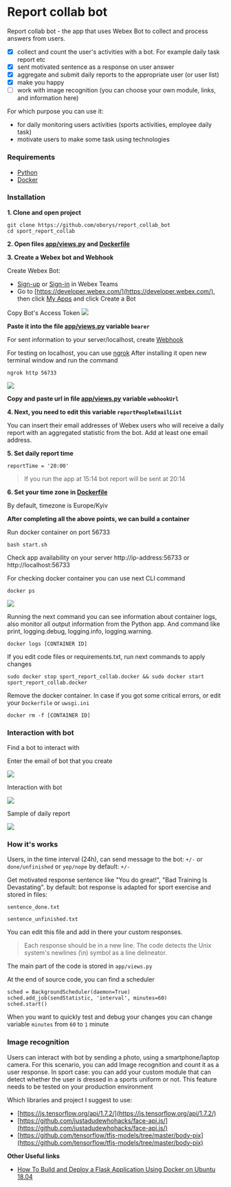 # Report collab bot

Report collab bot - the app that uses Webex Bot to collect and process answers from users.

- [x] collect and count the user's activities with a bot. For example daily task report etc
- [x] sent motivated sentence as a response on user answer
- [x] aggregate and submit daily reports to the appropriate user (or user list)
- [x] make you happy
- [ ] work with image recognition (you can choose your own module, links, and information here)

For which purpose you can use it:
- for daily monitoring users activities (sports activities, employee daily task)
- motivate users to make some task using technologies

### Requirements
- [Python](https://www.python.org/downloads/)
- [Docker](https://www.docker.com/get-started)

### Installation

**1. Clone and open project**

```
git clone https://github.com/oborys/report_collab_bot
cd sport_report_collab
```
**2. Open files [app/views.py](app/views.py) and [Dockerfile](Dockerfile)**

**3. Create a Webex bot and Webhook**

Create Webex Bot:
- [Sign-up](https://www.webex.com/pricing/free-trial.html) or [Sign-in](https://teams.webex.com/signin) in Webex Teams
- Go to [https://developer.webex.com/](https://developer.webex.com/), then click [My Apps](https://developer.webex.com/my-apps) and click Create a Bot

Copy Bot's Access Token
![](img/App_Bot_Token.png)

**Paste it into the file [app/views.py](app/views.py) variable `bearer`**


For sent information to your server/localhost, create [Webhook](https://developer.cisco.com/learning/tracks/devnet-express-cloud-collab-it-pro/creating-spark-bots-itp/collab-spark-botl-itp/step/4)

For testing on localhost, you can use [ngrok](https://ngrok.com/download)
After installing it open new terminal window and run the command
```
ngrok http 56733
```
![](img/ngrok.png)

**Сopy and paste url in file [app/views.py](app/views.py) variable `webhookUrl`**

**4. Next, you need to edit this variable `reportPeopleEmailList`** 

You can insert their email addresses of Webex users who will receive a daily report with an aggregated statistic from the bot.
Add at least one email address.

**5. Set daily report time**

`reportTime = '20:00'`

> If you run the app at 15:14 bot report will be sent at 20:14


**6. Set your time zone in [Dockerfile](Dockerfile)**

By default, timezone is Europe/Kyiv

**After completing all the above points, we can build a container**

Run docker container on port 56733
```
bash start.sh
```

Check app availability on your server http://ip-address:56733 or http://localhost:56733

For checking docker container you can use next CLI command

```
docker ps
```
![](img/docker_ps.png)

Running the next command you can see information about container logs, also monitor all output information from the Python app. And command like print, logging.debug, logging.info, logging.warning.   

```
docker logs [CONTAINER ID]
```
If you edit code files or requirements.txt, run next commands to apply changes
```
sudo docker stop sport_report_collab.docker && sudo docker start sport_report_collab.docker
```

Remove the docker container. In case if you got some critical errors, or edit your `Dockerfile` or `uwsgi.ini`
```
docker rm -f [CONTAINER ID]
```
### Interaction with bot

Find a bot to interact with

Enter the email of bot that you create

![](img/find_bot.png)


Interaction with bot

![](img/bot_interaction.png)

Sample of daily report

![](img/daily_report.png)

### How it's works

Users, in the time interval (24h), can send message to the bot:
`+/-` or `done/unfinished` or `yep/nope`
by default: `+/-`

Get motivated response sentence like "You do great!", "Bad Training Is Devastating".
by default: bot response is adapted for sport exercise
and stored in files:

`sentence_done.txt`

`sentence_unfinished.txt`

You can edit this file and add in there your custom responses.

> Each response should be in a new line. The code detects the Unix system's newlines (\n) symbol as a line delineator.
  
The main part of the code is stored in `app/views.py`

At the end of source code, you can find a scheduler
```
sched = BackgroundScheduler(daemon=True)
sched.add_job(sendStatistic, 'interval', minutes=60)
sched.start()
```
When you want to quickly test and debug your changes you can change variable `minutes` from `60` to `1` minute


### Image recognition

Users can interact with bot by sending a photo, using a smartphone/laptop camera.
For this scenario, you can add Image recognition and count it as a user response.
In sport case: you can add your custom module that can detect whether the user is dressed in a sports uniform or not. 
This feature needs to be tested on your production environment

Which libraries and project I suggest to use:
- [https://js.tensorflow.org/api/1.7.2/](https://js.tensorflow.org/api/1.7.2/)
- [https://github.com/justadudewhohacks/face-api.js/](https://github.com/justadudewhohacks/face-api.js/)
- [https://github.com/tensorflow/tfjs-models/tree/master/body-pix](https://github.com/tensorflow/tfjs-models/tree/master/body-pix)


**Other Useful links**

- [How To Build and Deploy a Flask Application Using Docker on Ubuntu 18.04](https://www.digitalocean.com/community/tutorials/how-to-build-and-deploy-a-flask-application-using-docker-on-ubuntu-18-04)
